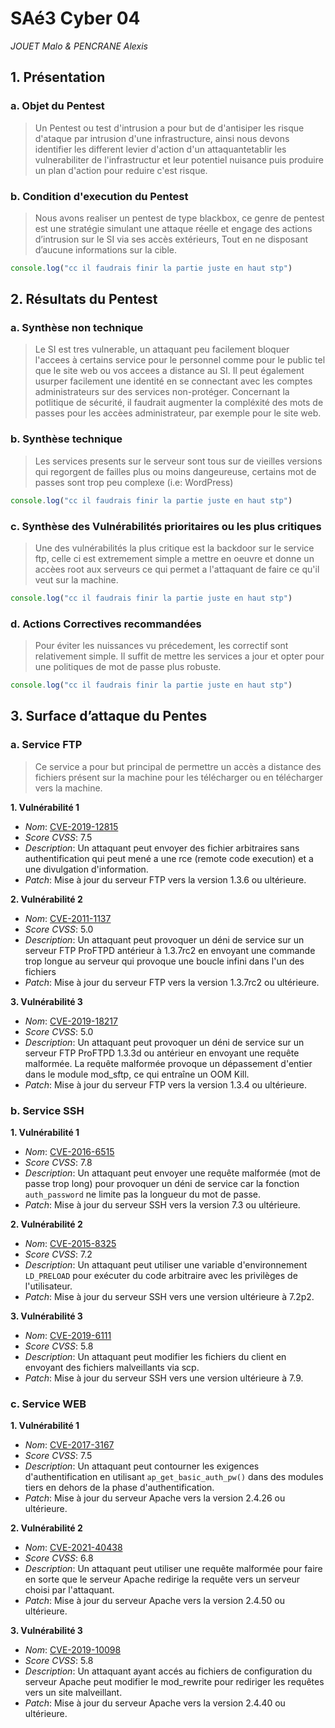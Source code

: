 # SAé3 Cyber 04
*JOUET Malo & PENCRANE Alexis*


## 1. Présentation

### a. Objet du Pentest

> Un Pentest ou test d'intrusion a pour but de d'antisiper les risque d'ataque par intrusion d'une infrastructure, ainsi nous devons identifier les different levier d'action d'un attaquantetablir les vulnerabiliter de l'infrastructur et leur potentiel nuisance puis produire un plan d'action pour reduire c'est risque.

### b. Condition d'execution du Pentest 
<!-- Décrire avec quoi et sur quoi le Pentest s’applique -->
> Nous avons realiser un pentest de type blackbox, ce genre de pentest est une stratégie simulant une attaque réelle et engage des actions d’intrusion sur le SI via ses accès extérieurs, Tout en ne disposant d’aucune informations sur la cible.
```javascript
console.log("cc il faudrais finir la partie juste en haut stp")
```

## 2. Résultats du Pentest 

### a. Synthèse non technique
<!-- Conclusions du Pentest sur les aspects utilisateurs, qualité de la politique de sécurité et/ou qualité de mise en œuvre -->

> Le SI est tres vulnerable, un attaquant peu facilement bloquer l'accees à certains service pour le personnel comme pour le public tel que le site web ou vos accees a distance au SI. Il peut également usurper facilement une identité en se connectant avec les comptes administrateurs sur des services non-protéger. Concernant la potlitique de sécurité, il faudrait augmenter la compléxité des mots de passes pour les accèes administrateur, par exemple pour le site web.

### b. Synthèse technique
<!--  Conclusions du Pentest sur la sécurisation des services/protocoles et/ou la
qualité sécuritaire de leurs configurations-->
> Les services presents sur le serveur sont tous sur de vieilles versions qui regorgent de failles plus ou moins dangeureuse, certains mot de passes sont trop peu complexe (i.e: WordPress)
```javascript
console.log("cc il faudrais finir la partie juste en haut stp")
```

### c. Synthèse des Vulnérabilités prioritaires ou les plus critiques
<!-- Mise en avant des vulnérabilités jugées particulièrement critiques et leurs
potentiels de nuisances. Chacune précise un niveau de criticité et une estimation
du niveau de complexité à résoudre/corrige -->
> Une des vulnérabilités la plus critique est la backdoor sur le service ftp, celle ci est extremement simple a mettre en oeuvre et donne un accèes root aux serveurs ce qui permet a l'attaquant de faire ce qu'il veut sur la machine.
```javascript
console.log("cc il faudrais finir la partie juste en haut stp")
```

### d. Actions Correctives recommandées
<!-- Préconisation de changement de politique et de configuration permettant la
suppression ou l’évitement des nuisances relevées dans le chapitre précédent -->
> Pour éviter les nuissances vu précedement, les correctif sont relativement simple. Il suffit de mettre les services a jour et opter pour une politiques de mot de passe plus robuste.
```javascript
console.log("cc il faudrais finir la partie juste en haut stp")
```

## 3. Surface d’attaque du Pentes

### a. Service FTP
<!-- Description du service, usage normal de ce service, liste ordonnée des vulnérabilités
par criticité décroissante, exploitation possible. Actions correctives. -->
> Ce service a pour but principal de permettre un accès a distance des fichiers présent sur la machine pour les télécharger ou en télécharger vers la machine.


**1. Vulnérabilité 1**


- *Nom*: [CVE-2019-12815](https://nvd.nist.gov/vuln/detail/CVE-2019-12815)
- *Score CVSS*: 7.5
- *Description*: Un attaquant peut envoyer des fichier arbitraires sans authentification qui peut mené a une rce (remote code execution) et a une divulgation d'information.
- *Patch*: Mise à jour du serveur FTP vers la version 1.3.6 ou ultérieure.

**2. Vulnérabilité 2**

- *Nom*: [CVE-2011-1137](https://nvd.nist.gov/vuln/detail/CVE-2011-1137)
- *Score CVSS*: 5.0
- *Description*: Un attaquant peut provoquer un déni de service sur un serveur FTP ProFTPD antérieur à 1.3.7rc2 en envoyant une commande trop longue au serveur qui provoque une boucle infini dans l'un des fichiers
- *Patch*: Mise à jour du serveur FTP vers la version 1.3.7rc2 ou ultérieure.

**3. Vulnérabilité 3**

- *Nom*: [CVE-2019-18217](https://nvd.nist.gov/vuln/detail/CVE-2019-18217)
- *Score CVSS*: 5.0
- *Description*: Un attaquant peut provoquer un déni de service sur un serveur FTP ProFTPD 1.3.3d ou antérieur en envoyant une requête malformée. La requête malformée provoque un dépassement d'entier dans le module mod_sftp, ce qui entraîne un OOM Kill.
- *Patch*: Mise à jour du serveur FTP vers la version 1.3.4 ou ultérieure.

### b. Service SSH
<!-- Même chose pour chaque service étudié dans le Pentest d’une cible -->
**1. Vulnérabilité 1**

- *Nom*: [CVE-2016-6515](https://nvd.nist.gov/vuln/detail/CVE-2016-6515)
- *Score CVSS*: 7.8
- *Description*: Un attaquant peut envoyer une requête malformée (mot de passe trop long) pour provoquer un déni de service car la fonction `auth_password` ne limite pas la longueur du mot de passe.
- *Patch*: Mise à jour du serveur SSH vers la version 7.3 ou ultérieure.

**2. Vulnérabilité 2**

- *Nom*: [CVE-2015-8325](https://nvd.nist.gov/vuln/detail/CVE-2015-8325)
- *Score CVSS*: 7.2
- *Description*: Un attaquant peut utiliser une variable d'environnement `LD_PRELOAD` pour exécuter du code arbitraire avec les privilèges de l'utilisateur.
- *Patch*: Mise à jour du serveur SSH vers une version ultérieure à 7.2p2.

**3. Vulnérabilité 3**

- *Nom*: [CVE-2019-6111](https://nvd.nist.gov/vuln/detail/CVE-2019-6111)
- *Score CVSS*: 5.8
- *Description*: Un attaquant peut modifier les fichiers du client en envoyant des fichiers malveillants via scp.
- *Patch*: Mise à jour du serveur SSH vers une version ultérieure à 7.9.


### c. Service WEB
<!-- Même chose² pour chaque service étudié dans le Pentest d’une cible -->
**1. Vulnérabilité 1**

- *Nom*: [CVE-2017-3167](https://nvd.nist.gov/vuln/detail/CVE-2017-3167)
- *Score CVSS*: 7.5
- *Description*: Un attaquant peut contourner les exigences d'authentification en utilisant `ap_get_basic_auth_pw()` dans des modules tiers en dehors de la phase d'authentification.
- *Patch*: Mise à jour du serveur Apache vers la version 2.4.26 ou ultérieure.

**2. Vulnérabilité 2**

- *Nom*: [CVE-2021-40438](https://nvd.nist.gov/vuln/detail/CVE-2021-40438)
- *Score CVSS*: 6.8
- *Description*: Un attaquant peut utiliser une requête malformée pour faire en sorte que le serveur Apache redirige la requête vers un serveur choisi par l'attaquant.
- *Patch*: Mise à jour du serveur Apache vers la version 2.4.50 ou ultérieure.

**3. Vulnérabilité 3**

- *Nom*: [CVE-2019-10098](https://nvd.nist.gov/vuln/detail/CVE-2019-10098)
- *Score CVSS*: 5.8
- *Description*: Un attaquant ayant accés au fichiers de configuration du serveur Apache peut modifier le mod_rewrite pour rediriger les requêtes vers un site malveillant.
- *Patch*: Mise à jour du serveur Apache vers la version 2.4.40 ou ultérieure.



